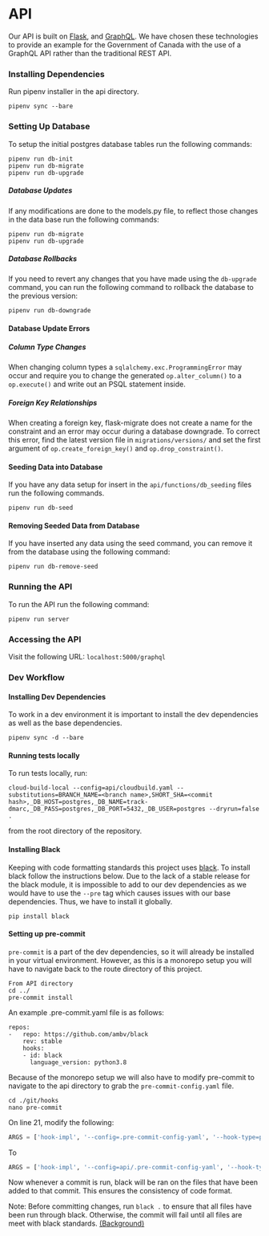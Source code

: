# API
Our API is built on [Flask](https://www.palletsprojects.com/p/flask/), and [GraphQL](https://graphql.org/).
We have chosen these technologies to provide an example for the Government of Canada with the use of a GraphQL
API rather than the traditional REST API.

### Installing Dependencies
Run pipenv installer in the api directory.
```shell script
pipenv sync --bare
```

### Setting Up Database
To setup the initial postgres database tables run the following commands:
```shell script
pipenv run db-init
pipenv run db-migrate
pipenv run db-upgrade
```
##### Database Updates
If any modifications are done to the models.py file, to reflect those changes in the data base run the following commands:
```shell script
pipenv run db-migrate
pipenv run db-upgrade
```
##### Database Rollbacks
If you need to revert any changes that you have made using the `db-upgrade` command,
you can run the following command to rollback the database to the previous version:
```shell script
pipenv run db-downgrade
```
#### Database Update Errors
##### Column Type Changes
When changing column types a `sqlalchemy.exc.ProgrammingError` may occur and require you to change the generated 
`op.alter_column()` to a `op.execute()` and write out an PSQL statement inside.

##### Foreign Key Relationships
When creating a foreign key, flask-migrate does not create a name for the constraint and an error may occur during
a database downgrade. To correct this error, find the latest version file in `migrations/versions/` and set the
first argument of `op.create_foreign_key()` and `op.drop_constraint()`.

#### Seeding Data into Database
If you have any data setup for insert in the ```api/functions/db_seeding``` files run the following commands.
```shell script
pipenv run db-seed
```

#### Removing Seeded Data from Database
If you have inserted any data using the seed command, you can remove it from the database using the following command:
```shell script
pipenv run db-remove-seed
```
### Running the API
To run the API run the following command:
```shell script
pipenv run server
```

### Accessing the API
Visit the following URL:  `localhost:5000/graphql`

### Dev Workflow
#### Installing Dev Dependencies
To work in a dev environment it is important to install the dev dependencies as well as
the base dependencies.
```shell script
pipenv sync -d --bare
```

#### Running tests locally
To run tests locally, run:
```shell script
cloud-build-local --config=api/cloudbuild.yaml --substitutions=BRANCH_NAME=<branch name>,SHORT_SHA=<commit hash>,_DB_HOST=postgres,_DB_NAME=track-dmarc,_DB_PASS=postgres,_DB_PORT=5432,_DB_USER=postgres --dryrun=false .
```
from the root directory of the repository.

#### Installing Black
Keeping with code formatting standards this project uses [black](https://github.com/psf/black). To install black
follow the instructions below. Due to the lack of a stable release for the black module, it is impossible to add to our dev dependencies as we would have to use the `--pre` tag which causes issues with our base dependencies. Thus, we have to install it globally.
```shell script
pip install black
```

#### Setting up pre-commit
`pre-commit` is a part of the dev dependencies, so it will already be installed in your
virtual environment. However, as this is a monorepo setup you will have to navigate
back to the route directory of this project.
```shell script
From API directory
cd ../
pre-commit install
```

An example .pre-commit.yaml file is as follows:
```
repos:
-   repo: https://github.com/ambv/black
    rev: stable
    hooks:
    - id: black
      language_version: python3.8
```

Because of the monorepo setup we will also have to modify pre-commit to navigate to the 
api directory to grab the `pre-commit-config.yaml` file.
```shell script
cd ./git/hooks
nano pre-commit
```
On line 21, modify the following:
```python
ARGS = ['hook-impl', '--config=.pre-commit-config-yaml', '--hook-type=pre-commit']
```
To
```python
ARGS = ['hook-impl', '--config=api/.pre-commit-config-yaml', '--hook-type=pre-commit']
```
Now whenever a commit is run, black will be ran on the files that have been added to
that commit. This ensures the consistency of code format.

Note: Before committing changes, run ```black .``` to ensure that all files have been run through black. Otherwise, the commit will fail until all files are meet with black standards. [(Background)](https://github.com/pre-commit/pre-commit/issues/747)
